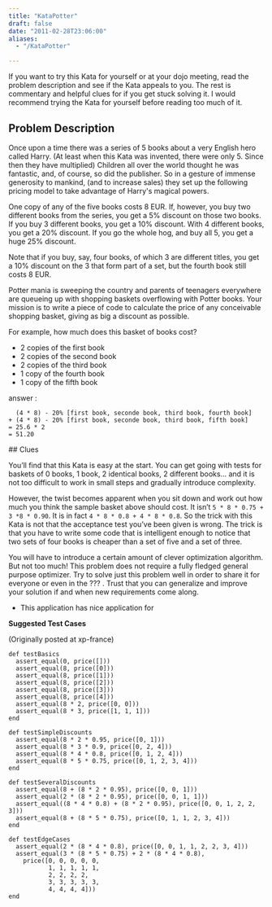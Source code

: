 ```yaml
---
title: "KataPotter"
draft: false
date: "2011-02-28T23:06:00"
aliases:
  - "/KataPotter"

---
```

If you want to try this Kata for yourself or at your dojo meeting, read
the problem description and see if the Kata appeals to you. The rest is
commentary and helpful clues for if you get stuck solving it. I would
recommend trying the Kata for yourself before reading too much of it.

## Problem Description

Once upon a time there was a series of 5 books about a very English hero
called Harry. (At least when this Kata was invented, there were only 5.
Since then they have multiplied) Children all over the world thought he
was fantastic, and, of course, so did the publisher. So in a gesture of
immense generosity to mankind, (and to increase sales) they set up the
following pricing model to take advantage of Harry's magical powers.

One copy of any of the five books costs 8 EUR. If, however, you buy two
different books from the series, you get a 5% discount on those two
books. If you buy 3 different books, you get a 10% discount. With 4
different books, you get a 20% discount. If you go the whole hog, and
buy all 5, you get a huge 25% discount.

Note that if you buy, say, four books, of which 3 are different titles,
you get a 10% discount on the 3 that form part of a set, but the fourth
book still costs 8 EUR.

Potter mania is sweeping the country and parents of teenagers everywhere
are queueing up with shopping baskets overflowing with Potter books.
Your mission is to write a piece of code to calculate the price of any
conceivable shopping basket, giving as big a discount as possible.

For example, how much does this basket of books cost?

* 2 copies of the first book
* 2 copies of the second book
* 2 copies of the third book
* 1 copy of the fourth book
* 1 copy of the fifth book

answer : 
    
      (4 * 8) - 20% [first book, seconde book, third book, fourth book]
    + (4 * 8) - 20% [first book, seconde book, third book, fifth book]
    = 25.6 * 2
    = 51.20
    
## Clues

You’ll find that this Kata is easy at the start. You can get going with
tests for baskets of 0 books, 1 book, 2 identical books, 2 different
books… and it is not too difficult to work in small steps and gradually
introduce complexity.

However, the twist becomes apparent when you sit down and work out how
much you think the sample basket above should cost. It isn’t
`5 * 8 * 0.75 + 3 *8 * 0.90`. It is in fact `4 * 8 * 0.8 + 4 * 8 * 0.8`. So the trick
with this Kata is not that the acceptance test you’ve been given is
wrong. The trick is that you have to write some code that is intelligent
enough to notice that two sets of four books is cheaper than a set of
five and a set of three.

You will have to introduce a certain amount of clever optimization
algorithm. But not too much! This problem does not require a fully
fledged general purpose optimizer. Try to solve just this problem well
in order to share it for everyone or even in the ??? . Trust that you
can generalize and improve your solution if and when new requirements
come along.

- This application has nice application for

**Suggested Test Cases**

(Originally posted at xp-france)

    def testBasics
      assert_equal(0, price([]))
      assert_equal(8, price([0]))
      assert_equal(8, price([1]))
      assert_equal(8, price([2]))
      assert_equal(8, price([3]))
      assert_equal(8, price([4]))
      assert_equal(8 * 2, price([0, 0]))
      assert_equal(8 * 3, price([1, 1, 1]))
    end

    def testSimpleDiscounts
      assert_equal(8 * 2 * 0.95, price([0, 1]))
      assert_equal(8 * 3 * 0.9, price([0, 2, 4]))
      assert_equal(8 * 4 * 0.8, price([0, 1, 2, 4]))
      assert_equal(8 * 5 * 0.75, price([0, 1, 2, 3, 4]))
    end

    def testSeveralDiscounts
      assert_equal(8 + (8 * 2 * 0.95), price([0, 0, 1]))
      assert_equal(2 * (8 * 2 * 0.95), price([0, 0, 1, 1]))
      assert_equal((8 * 4 * 0.8) + (8 * 2 * 0.95), price([0, 0, 1, 2, 2, 3]))
      assert_equal(8 + (8 * 5 * 0.75), price([0, 1, 1, 2, 3, 4]))
    end

    def testEdgeCases
      assert_equal(2 * (8 * 4 * 0.8), price([0, 0, 1, 1, 2, 2, 3, 4]))
      assert_equal(3 * (8 * 5 * 0.75) + 2 * (8 * 4 * 0.8), 
        price([0, 0, 0, 0, 0, 
               1, 1, 1, 1, 1, 
               2, 2, 2, 2, 
               3, 3, 3, 3, 3, 
               4, 4, 4, 4]))
    end
